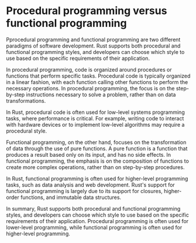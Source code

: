 # Procedural programming versus functional programming

Pprocedural programming and functional programming are two different paradigms of software development. Rust supports both procedural and functional programming styles, and developers can choose which style to use based on the specific requirements of their application.

In procedural programming, code is organized around procedures or functions that perform specific tasks. Procedural code is typically organized in a linear fashion, with each function calling other functions to perform the necessary operations. In procedural programming, the focus is on the step-by-step instructions necessary to solve a problem, rather than on data transformations.

In Rust, procedural code is often used for low-level systems programming tasks, where performance is critical. For example, writing code to interact with hardware devices or to implement low-level algorithms may require a procedural style.

Functional programming, on the other hand, focuses on the transformation of data through the use of pure functions. A pure function is a function that produces a result based only on its input, and has no side effects. In functional programming, the emphasis is on the composition of functions to create more complex operations, rather than on step-by-step procedures.

In Rust, functional programming is often used for higher-level programming tasks, such as data analysis and web development. Rust's support for functional programming is largely due to its support for closures, higher-order functions, and immutable data structures.

In summary, Rust supports both procedural and functional programming styles, and developers can choose which style to use based on the specific requirements of their application. Procedural programming is often used for lower-level programming, while functional programming is often used for higher-level programming.